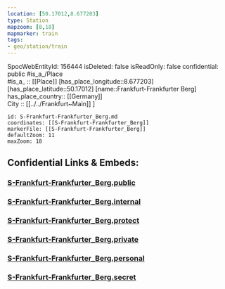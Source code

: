```yaml
---
location: [50.17012,8.677203] 
type: Station 
mapzoom: [8,18] 
mapmarker: train 
tags:
- geo/station/train
---
```

SpocWebEntityId: 156444
isDeleted: false
isReadOnly: false
confidential: public
#is_a_/Place  
#is_a_ :: [[Place]] 
[has_place_longitude::8.677203] 
[has_place_latitude::50.17012] 
[name::Frankfurt-Frankfurter Berg] 
has_place_country:: [[Germany]]  
City :: [[../../Frankfurt~Main]] ] 


```leaflet
id: S-Frankfurt-Frankfurter_Berg.md
coordinates: [[S-Frankfurt-Frankfurter_Berg]] 
markerFile: [[S-Frankfurt-Frankfurter_Berg]] 
defaultZoom: 11 
maxZoom: 18
```


## Confidential Links & Embeds: 

### [S-Frankfurt-Frankfurter_Berg.public](/_public/\Earth\Continent\Europe\Europe~Central\Germany\Germany~West\Hessen\counties~Hessen\Frankfurt~Main\Stations-FFM~SS-Frankfurt-Frankfurter_Berg.public.md) 

### [S-Frankfurt-Frankfurter_Berg.internal](/_internal/\Earth\Continent\Europe\Europe~Central\Germany\Germany~West\Hessen\counties~Hessen\Frankfurt~Main\Stations-FFM~SS-Frankfurt-Frankfurter_Berg.internal.md) 

### [S-Frankfurt-Frankfurter_Berg.protect](/_protect/\Earth\Continent\Europe\Europe~Central\Germany\Germany~West\Hessen\counties~Hessen\Frankfurt~Main\Stations-FFM~SS-Frankfurt-Frankfurter_Berg.protect.md) 

### [S-Frankfurt-Frankfurter_Berg.private](/_private/\Earth\Continent\Europe\Europe~Central\Germany\Germany~West\Hessen\counties~Hessen\Frankfurt~Main\Stations-FFM~SS-Frankfurt-Frankfurter_Berg.private.md) 

### [S-Frankfurt-Frankfurter_Berg.personal](/_personal/\Earth\Continent\Europe\Europe~Central\Germany\Germany~West\Hessen\counties~Hessen\Frankfurt~Main\Stations-FFM~SS-Frankfurt-Frankfurter_Berg.personal.md) 

### [S-Frankfurt-Frankfurter_Berg.secret](/_secret/\Earth\Continent\Europe\Europe~Central\Germany\Germany~West\Hessen\counties~Hessen\Frankfurt~Main\Stations-FFM~SS-Frankfurt-Frankfurter_Berg.secret.md)

